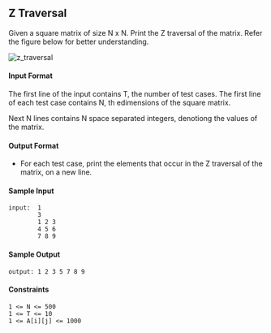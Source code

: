 ## **Z Traversal**

Given a square matrix of size N x N. Print the Z traversal of the matrix. Refer the figure below for better understanding.

![z_traversal](https://prod-oj-files.s3.ap-south-1.amazonaws.com/upload/b56cad99e7.png)

#### **Input Format**

The first line of the input contains T, the number of test cases. The first line of each test case contains N, th edimensions of the square matrix.

Next N lines contains N space separated integers, denotiong the values of the matrix.

#### **Output Format**

- For each test case, print the elements that occur in the Z traversal of the matrix, on a new line.

#### **Sample Input**
    input:  1
            3
            1 2 3
            4 5 6
            7 8 9

#### **Sample Output**
    output: 1 2 3 5 7 8 9

#### **Constraints**
    1 <= N <= 500
    1 <= T <= 10
    1 <= A[i][j] <= 1000